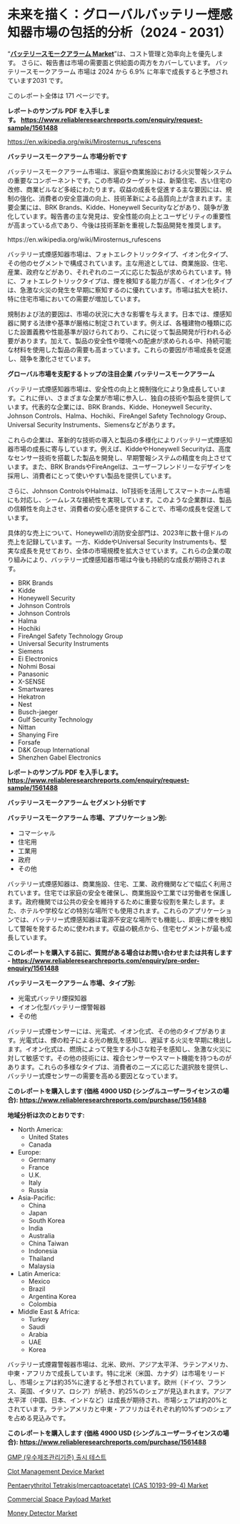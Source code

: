 <p><h1>未来を描く：グローバルバッテリー煙感知器市場の包括的分析（2024 - 2031）</h1></p><p>&ldquo;<strong><a href="https://www.reliableresearchreports.com/battery-smoke-alarms-r1561488">バッテリースモークアラーム Market</a></strong>&rdquo;は、コスト管理と効率向上を優先します。 さらに、報告書は市場の需要面と供給面の両方をカバーしています。 バッテリースモークアラーム 市場は 2024 から 6.9% に年率で成長すると予想されています2031 です。</p>
<p>このレポート全体は 171 ページです。</p>
<p><strong>レポートのサンプル PDF を入手します。&nbsp;<a href="https://www.reliableresearchreports.com/enquiry/request-sample/1561488">https://www.reliableresearchreports.com/enquiry/request-sample/1561488</a></strong></p>
<p><a href="https://en.wikipedia.org/wiki/Mirosternus_rufescens">https://en.wikipedia.org/wiki/Mirosternus_rufescens</a></p>
<p><strong>バッテリースモークアラーム 市場分析です</strong></p>
<p><p>バッテリースモークアラーム市場は、家庭や商業施設における火災警報システムの重要なコンポーネントです。この市場のターゲットは、新築住宅、古い住宅の改修、商業ビルなど多岐にわたります。収益の成長を促進する主な要因には、規制の強化、消費者の安全意識の向上、技術革新による品質向上が含まれます。主要企業には、BRK Brands、Kidde、Honeywell Securityなどがあり、競争が激化しています。報告書の主な発見は、安全性能の向上とユーザビリティの重要性が高まっている点であり、今後は技術革新を重視した製品開発を推奨します。</p></p>
<p>https://en.wikipedia.org/wiki/Mirosternus_rufescens</p>
<p><p>バッテリー式煙感知器市場は、フォトエレクトリックタイプ、イオン化タイプ、その他のセグメントで構成されています。主な用途としては、商業施設、住宅、産業、政府などがあり、それぞれのニーズに応じた製品が求められています。特に、フォトエレクトリックタイプは、煙を検知する能力が高く、イオン化タイプは、急激な火災の発生を早期に察知するのに優れています。市場は拡大を続け、特に住宅市場においての需要が増加しています。</p><p>規制および法的要因は、市場の状況に大きな影響を与えます。日本では、煙感知器に関する法律や基準が厳格に制定されています。例えば、各種建物の種類に応じた設置義務や性能基準が設けられており、これに従って製品開発が行われる必要があります。加えて、製品の安全性や環境への配慮が求められる中、持続可能な材料を使用した製品の需要も高まっています。これらの要因が市場成長を促進し、競争を激化させています。</p></p>
<p><strong>グローバル市場を支配するトップの注目企業 バッテリースモークアラーム</strong></p>
<p><p>バッテリー式煙感知器市場は、安全性の向上と規制強化により急成長しています。これに伴い、さまざまな企業が市場に参入し、独自の技術や製品を提供しています。代表的な企業には、BRK Brands、Kidde、Honeywell Security、Johnson Controls、Halma、Hochiki、FireAngel Safety Technology Group、Universal Security Instruments、Siemensなどがあります。</p><p>これらの企業は、革新的な技術の導入と製品の多様化によりバッテリー式煙感知器市場の成長に寄与しています。例えば、KiddeやHoneywell Securityは、高度なセンサー技術を搭載した製品を開発し、早期警報システムの精度を向上させています。また、BRK BrandsやFireAngelは、ユーザーフレンドリーなデザインを採用し、消費者にとって使いやすい製品を提供しています。</p><p>さらに、Johnson ControlsやHalmaは、IoT技術を活用してスマートホーム市場にも対応し、シームレスな接続性を実現しています。このような企業群は、製品の信頼性を向上させ、消費者の安心感を提供することで、市場の成長を促進しています。</p><p>具体的な売上について、Honeywellの消防安全部門は、2023年に数十億ドルの売上を記録しています。一方、KiddeやUniversal Security Instrumentsも、堅実な成長を見せており、全体の市場規模を拡大させています。これらの企業の取り組みにより、バッテリー式煙感知器市場は今後も持続的な成長が期待されます。</p></p>
<p><ul><li>BRK Brands</li><li>Kidde</li><li>Honeywell Security</li><li>Johnson Controls</li><li>Johnson Controls</li><li>Halma</li><li>Hochiki</li><li>FireAngel Safety Technology Group</li><li>Universal Security Instruments</li><li>Siemens</li><li>Ei Electronics</li><li>Nohmi Bosai</li><li>Panasonic</li><li>X-SENSE</li><li>Smartwares</li><li>Hekatron</li><li>Nest</li><li>Busch-jaeger</li><li>Gulf Security Technology</li><li>Nittan</li><li>Shanying Fire</li><li>Forsafe</li><li>D&K Group International</li><li>Shenzhen Gabel Electronics</li></ul></p>
<p><strong>レポートのサンプル PDF を入手します。 <a href="https://www.reliableresearchreports.com/enquiry/request-sample/1561488">https://www.reliableresearchreports.com/enquiry/request-sample/1561488</a></strong></p>
<p><strong>バッテリースモークアラーム セグメント分析です</strong></p>
<p><strong>バッテリースモークアラーム 市場、アプリケーション別:</strong></p>
<p><ul><li>コマーシャル</li><li>住宅用</li><li>工業用</li><li>政府</li><li>その他</li></ul></p>
<p><p>バッテリー式煙感知器は、商業施設、住宅、工業、政府機関などで幅広く利用されています。住宅では家庭の安全を確保し、商業施設や工業では労働者を保護します。政府機関では公共の安全を維持するために重要な役割を果たします。また、ホテルや学校などの特別な場所でも使用されます。これらのアプリケーションでは、バッテリー式煙感知器は電源不安定な場所でも機能し、即座に煙を検知して警報を発するために使われます。収益の観点から、住宅セグメントが最も成長しています。</p></p>
<p><strong>このレポートを購入する前に、質問がある場合はお問い合わせまたは共有します - <a href="https://www.reliableresearchreports.com/enquiry/pre-order-enquiry/1561488">https://www.reliableresearchreports.com/enquiry/pre-order-enquiry/1561488</a></strong></p>
<p><strong>バッテリースモークアラーム 市場、タイプ別:</strong></p>
<p><ul><li>光電式バッテリ煙探知器</li><li>イオン化型バッテリー煙警報器</li><li>その他</li></ul></p>
<p><p>バッテリー式煙センサーには、光電式、イオン化式、その他のタイプがあります。光電式は、煙の粒子による光の散乱を感知し、遅延する火災を早期に検出します。イオン化式は、燃焼によって発生する小さな粒子を感知し、急激な火災に対して敏感です。その他の技術には、複合センサーやスマート機能を持つものがあります。これらの多様なタイプは、消費者のニーズに応じた選択肢を提供し、バッテリー式煙センサーの需要を高める要因となっています。</p></p>
<p><strong>このレポートを購入します (価格 4900 USD (シングルユーザーライセンスの場合): <a href="https://www.reliableresearchreports.com/purchase/1561488">https://www.reliableresearchreports.com/purchase/1561488</a></strong></p>
<p><strong>地域分析は次のとおりです:</strong></p>
<p><ul>
    <li>
        North America:
        <ul>
            <li>United States</li>
            <li>Canada</li>
        </ul>
    </li>
    <li>
        Europe:
        <ul>
            <li>Germany</li>
            <li>France</li>
            <li>U.K.</li>
            <li>Italy</li>
            <li>Russia</li>
        </ul>
    </li>
    <li>
        Asia-Pacific:
        <ul>
            <li>China</li>
            <li>Japan</li>
            <li>South Korea</li>
            <li>India</li>
            <li>Australia</li>
            <li>China Taiwan</li>
            <li>Indonesia</li>
            <li>Thailand</li>
            <li>Malaysia</li>
        </ul>
    </li>
    <li>
        Latin America:
        <ul>
            <li>Mexico</li>
            <li>Brazil</li>
            <li>Argentina Korea</li>
            <li>Colombia</li>
        </ul>
    </li>
    <li>
        Middle East & Africa:
        <ul>
            <li>Turkey</li>
            <li>Saudi</li>
            <li>Arabia</li>
            <li>UAE</li>
            <li>Korea</li>
        </ul>
    </li>
    </ul></p>
<p><p>バッテリー式煙霧警報器市場は、北米、欧州、アジア太平洋、ラテンアメリカ、中東・アフリカで成長しています。特に北米（米国、カナダ）は市場をリードし、市場シェアは約35%に達すると予想されています。欧州（ドイツ、フランス、英国、イタリア、ロシア）が続き、約25%のシェアが見込まれます。アジア太平洋（中国、日本、インドなど）は成長が期待され、市場シェアは約20%とされています。ラテンアメリカと中東・アフリカはそれぞれ約10%ずつのシェアを占める見込みです。</p></p>
<p><strong>このレポートを購入します (価格 4900 USD (シングルユーザーライセンスの場合): <a href="https://www.reliableresearchreports.com/purchase/1561488">https://www.reliableresearchreports.com/purchase/1561488</a></strong></p>
<p><p><a href="https://medium.com/@darrylnorton87/%EC%84%B8%EA%B3%84-good-manufacturing-practice-gmp-release-testing-market-%EC%9D%80-2024%EC%97%90%EC%84%9C-2031%EB%A1%9C-%EC%97%B0%ED%8F%89%EA%B7%A0-%EC%A6%9D%EA%B0%80%EC%9C%A8%EC%9D%84-%EB%B3%B4%EC%9D%BC-%EA%B2%83%EC%9C%BC%EB%A1%9C-%EC%98%88%EC%83%81%EB%90%A9%EB%8B%88%EB%8B%A4-8e36bd7990f9">GMP (우수제조관리기준) 출시 테스트</a></p><p><a href="https://github.com/CarolynWatkins697/Market-Research-Report-List-1/blob/main/clot-management-device-market.md">Clot Management Device Market</a></p><p><a href="https://medium.com/@brennakessler/the-pentaerythritol-tetrakis-mercaptoacetate-cas-10193-99-4-market-prioritizes-cost-control-59e08b7734a6">Pentaerythritol Tetrakis(mercaptoacetate) (CAS 10193-99-4) Market</a></p><p><a href="https://www.linkedin.com/pulse/commercial-space-payload-market-trends-analysis-opportunities-xh8je?trackingId=vixV9dO3RIuZjSKmcOl%2B5A%3D%3D">Commercial Space Payload Market</a></p><p><a href="https://issuu.com/reportprime-2/docs/money-detector-market-size-2030.ppt_84ae6ecd02878c">Money Detector Market</a></p></p>